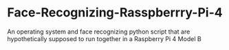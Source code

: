 # Face-Recognizing-Rasspberrry-Pi-4
An operating system and face recognizing python script that are hypothetically supposed to run together in a Raspberry Pi 4 Model B
